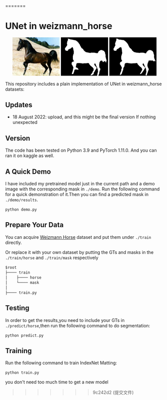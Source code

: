 =======
# UNet in weizmann_horse

<p align="center">
  <img src="figures/demo.png" width="150" title="Original Image"/> <img src="figures/demo_mask.jpg" width="150" title="GT mask"/>  <img src="figures/demo_pred.jpg" width="150" title="pred mask"/>
</p>

This repository includes a plain implementation of UNet in weizmann_horse datasets:



## Updates
- 18 August 2022: upload, and this might be the final version If nothing unexpected


## Version
The code has been tested on Python 3.9 and PyTorch 1.11.0. 
And you can ran it on kaggle as well.

## A Quick Demo
I have included my pretrained model just in the current path and a demo image with the corresponding mask in `./demo`. Run the following command for a quick demonstration of it.Then you can find a predicted mask in `./demo/results`.

    python demo.py
    
## Prepare Your Data
You can acquire [Weizmann Horse](https://www.kaggle.com/datasets/ztaihong/weizmann-horse-database/metadata) dataset and put them under `./train` directly.

Or replace it with your own dataset by putting the GTs and masks in the `./train/horse` and `./train/mask` respectively

````
$root
├──── train
│    ├──── horse
│    └──── mask
│    
├──── train.py
````

## Testing
In order to get the results,you need to include your GTs in  `./predict/horse`,then run the following command to do segmentation:

    python predict.py

## Training
Run the following command to train IndexNet Matting:

    python train.py
    
you don't need too much time to get a new model
>>>>>>> 9c242d2 (提交文件)
